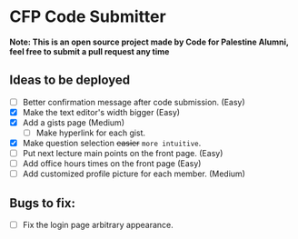 # CFP Code Submitter
**Note: This is an open source project made by Code for Palestine Alumni, feel free to submit a pull request any time**  

## Ideas to be deployed
- [ ] Better confirmation message after code submission. (Easy)
- [x] Make the text editor's width bigger (Easy)
- [x] Add a gists page (Medium)
    - [ ] Make hyperlink for each gist.
- [x] Make question selection ~~easier~~ `more intuitive`.
- [ ] Put next lecture main points on the front page. (Easy)
- [ ] Add office hours times on the front page (Easy)
- [ ] Add customized profile picture for each member. (Medium)

## Bugs to fix:
- [ ] Fix the login page arbitrary appearance.
